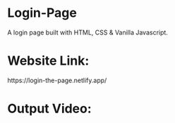 # Login-Page                       
A login page built with HTML, CSS & Vanilla Javascript.                            
<h1>Website Link:</h1>                                           
https://login-the-page.netlify.app/
<h1>Output Video:</h1>
